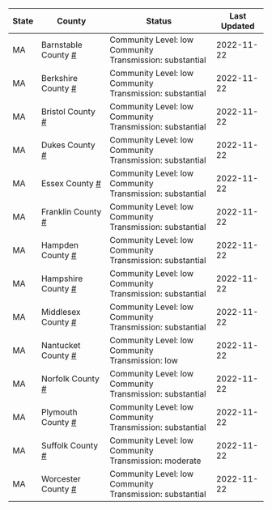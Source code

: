 State | County | Status | Last Updated
--- | --- | --- | --- 
MA | Barnstable County <a href="#barnstable_county">#</a> | <a name="barnstable_county"></a>Community Level: low<br/>Community Transmission: substantial | 2022-11-22
MA | Berkshire County <a href="#berkshire_county">#</a> | <a name="berkshire_county"></a>Community Level: low<br/>Community Transmission: substantial | 2022-11-22
MA | Bristol County <a href="#bristol_county">#</a> | <a name="bristol_county"></a>Community Level: low<br/>Community Transmission: substantial | 2022-11-22
MA | Dukes County <a href="#dukes_county">#</a> | <a name="dukes_county"></a>Community Level: low<br/>Community Transmission: substantial | 2022-11-22
MA | Essex County <a href="#essex_county">#</a> | <a name="essex_county"></a>Community Level: low<br/>Community Transmission: substantial | 2022-11-22
MA | Franklin County <a href="#franklin_county">#</a> | <a name="franklin_county"></a>Community Level: low<br/>Community Transmission: substantial | 2022-11-22
MA | Hampden County <a href="#hampden_county">#</a> | <a name="hampden_county"></a>Community Level: low<br/>Community Transmission: substantial | 2022-11-22
MA | Hampshire County <a href="#hampshire_county">#</a> | <a name="hampshire_county"></a>Community Level: low<br/>Community Transmission: substantial | 2022-11-22
MA | Middlesex County <a href="#middlesex_county">#</a> | <a name="middlesex_county"></a>Community Level: low<br/>Community Transmission: substantial | 2022-11-22
MA | Nantucket County <a href="#nantucket_county">#</a> | <a name="nantucket_county"></a>Community Level: low<br/>Community Transmission: low | 2022-11-22
MA | Norfolk County <a href="#norfolk_county">#</a> | <a name="norfolk_county"></a>Community Level: low<br/>Community Transmission: substantial | 2022-11-22
MA | Plymouth County <a href="#plymouth_county">#</a> | <a name="plymouth_county"></a>Community Level: low<br/>Community Transmission: substantial | 2022-11-22
MA | Suffolk County <a href="#suffolk_county">#</a> | <a name="suffolk_county"></a>Community Level: low<br/>Community Transmission: moderate | 2022-11-22
MA | Worcester County <a href="#worcester_county">#</a> | <a name="worcester_county"></a>Community Level: low<br/>Community Transmission: substantial | 2022-11-22

